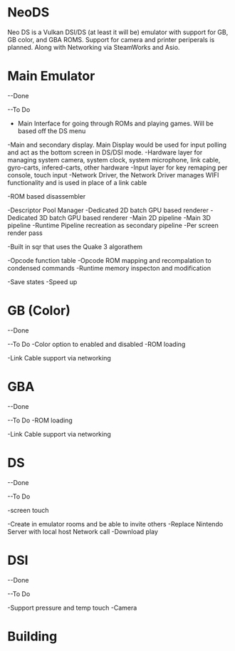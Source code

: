# NeoDS
Neo DS is a Vulkan DSI/DS (at least it will be) emulator with support for GB, GB color, and GBA ROMS. Support for camera and printer periperals is planned. Along with Networking via SteamWorks and Asio.

# Main Emulator

--Done <br>

--To Do
  - Main Interface for going through ROMs and playing games. Will be based off the DS menu

  -Main and secondary display. Main Display would be used for input polling and act as the bottom screen in DS/DSI mode.
  -Hardware layer for managing system camera, system clock, system microphone, link cable, gyro-carts, infered-carts, other hardware
  -Input layer for key remaping per console, touch input
  -Network Driver, the Network Driver manages WIFI functionality and is used in place of a link cable
  
  -ROM based disassembler
  
  -Descriptor Pool Manager
  -Dedicated 2D batch GPU based renderer
  -Dedicated 3D batch GPU based renderer
  -Main 2D pipeline
  -Main 3D pipeline
  -Runtime Pipeline recreation as secondary pipeline
  -Per screen render pass
  
  -Built in sqr that uses the Quake 3 algorathem
  
  -Opcode function table
  -Opcode ROM mapping and recompalation to condensed commands
  -Runtime memory inspecton and modification

  -Save states
  -Speed up

# GB (Color)

--Done

--To Do
  -Color option to enabled and disabled
  -ROM loading

  -Link Cable support via networking

# GBA

--Done

--To Do
  -ROM loading

  -Link Cable support via networking


# DS

--Done

--To Do

  -screen touch

  -Create in emulator rooms and be able to invite others
  -Replace Nintendo Server with local host Network call
  -Download play

# DSI

--Done

--To Do

-Support pressure and temp touch
-Camera

# Building

